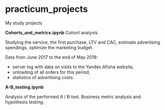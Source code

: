 # practicum_projects
My study projects

**Cohorts_and_metrics.ipynb**
Cohort analysis

Studying the service, the first purchase, LTV and CAC, estimate advertising spendings, optimize the marketing budget.

Data from June 2017 to the end of May 2018:
- server log with data on visits to the Yandex.Afisha website,
- unloading of all orders for this period,
- statistics of advertising costs.


**A-B_testing.ipynb**

Analysis of the performed A / B test. Business metric analysis and hypothesis testing.
